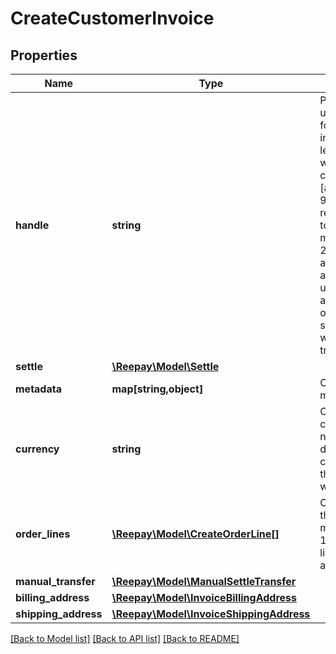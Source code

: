 # CreateCustomerInvoice

## Properties
Name | Type | Description | Notes
------------ | ------------- | ------------- | -------------
**handle** | **string** | Per account unique handle for the invoice. Max length 255 with allowable characters [a-zA-Z0-9_.-@]. It is recommended to use a maximum of 20 characters as this will allow for the use of handle as reference on bank statements without truncation. | 
**settle** | [**\Reepay\Model\Settle**](Settle.md) |  | [optional] 
**metadata** | **map[string,object]** | Custom metadata. | [optional] 
**currency** | **string** | Optional currency. If not set, the default currency of the account will be used. | [optional] 
**order_lines** | [**\Reepay\Model\CreateOrderLine[]**](CreateOrderLine.md) | Order lines for the invoice. A maximum of 100 order lines is allowed. | 
**manual_transfer** | [**\Reepay\Model\ManualSettleTransfer**](ManualSettleTransfer.md) |  | [optional] 
**billing_address** | [**\Reepay\Model\InvoiceBillingAddress**](InvoiceBillingAddress.md) |  | [optional] 
**shipping_address** | [**\Reepay\Model\InvoiceShippingAddress**](InvoiceShippingAddress.md) |  | [optional] 

[[Back to Model list]](../../README.md#documentation-for-models) [[Back to API list]](../../README.md#documentation-for-api-endpoints) [[Back to README]](../../README.md)

